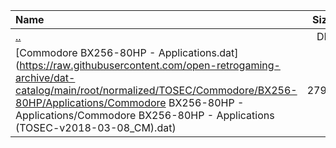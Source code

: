|Name|Size|
|:---|---:|
|[..](../index.html)|DIR|
|[Commodore BX256-80HP - Applications.dat](https://raw.githubusercontent.com/open-retrogaming-archive/dat-catalog/main/root/normalized/TOSEC/Commodore/BX256-80HP/Applications/Commodore BX256-80HP - Applications/Commodore BX256-80HP - Applications (TOSEC-v2018-03-08_CM).dat)|2794|
